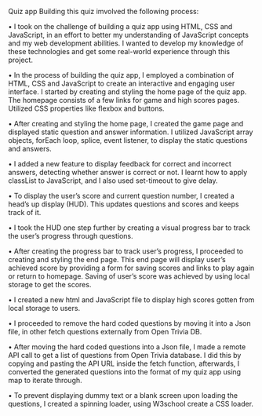 Quiz app
Building this quiz imvolved the following process:

•	I took on the challenge of building a quiz app using HTML, CSS and JavaScript, in an effort to better my understanding of JavaScript concepts and my web development abilities. I wanted to develop my knowledge of these technologies and get some real-world experience through this project.

•	In the process of building the quiz app, I employed a combination of HTML, CSS and JavaScript to create an interactive and engaging user interface. I started by creating and styling the home page of the quiz app. The homepage consists of a few links for game and high scores pages. Utilized CSS properties like flexbox and buttons. 

•	After creating and styling the home page, I created the game page and displayed static question and answer information. I utilized JavaScript array objects, forEach loop, splice, event listener, to display the static questions and answers.

•	I added a new feature to display feedback for correct and incorrect answers, detecting whether answer is correct or not. I learnt how to apply classList to JavaScript, and I also used set-timeout to give delay.

•	To display the user’s score and current question number, I created a head’s up display (HUD). This updates questions and scores and keeps track of it.

•	I took the HUD one step further by creating a visual progress bar to track the user’s progress through questions.

•	After creating the progress bar to track user’s progress, I proceeded to creating and styling the end page. This end page will display user’s achieved score by providing a form for saving scores and links to play again or return to homepage. Saving of user’s score was achieved by using local storage to get the scores.

•	I created a new html and JavaScript file to display high scores gotten from local storage to users.

•	I proceeded to remove the hard coded questions by moving it into a Json file, in other fetch questions externally from Open Trivia DB. 

•	After moving the hard coded questions into a Json file, I made a remote API call to get a list of questions from Open Trivia database. I did this by copying and pasting the API URL inside the fetch function, afterwards, I converted the generated questions into the format of my quiz app using map to iterate through.

•	To prevent displaying dummy text or a blank screen upon loading the questions, I created a spinning loader, using W3school create a CSS loader.
